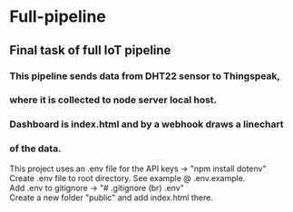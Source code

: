 # Full-pipeline

## Final task of full IoT pipeline

### This pipeline sends data from DHT22 sensor to Thingspeak,<br />
### where it is collected to node server local host.<br />
### Dashboard is index.html and by a webhook draws a linechart<br />
### of the data.<br />

This project uses an .env file for the API keys -> "npm install dotenv"<br />
Create .env file to root directory. See example @ .env.example.<br />
Add .env to gitignore -> "# .gitignore (br) .env"<br />
Create a new folder "public" and add index.html there.<br />
<br />
